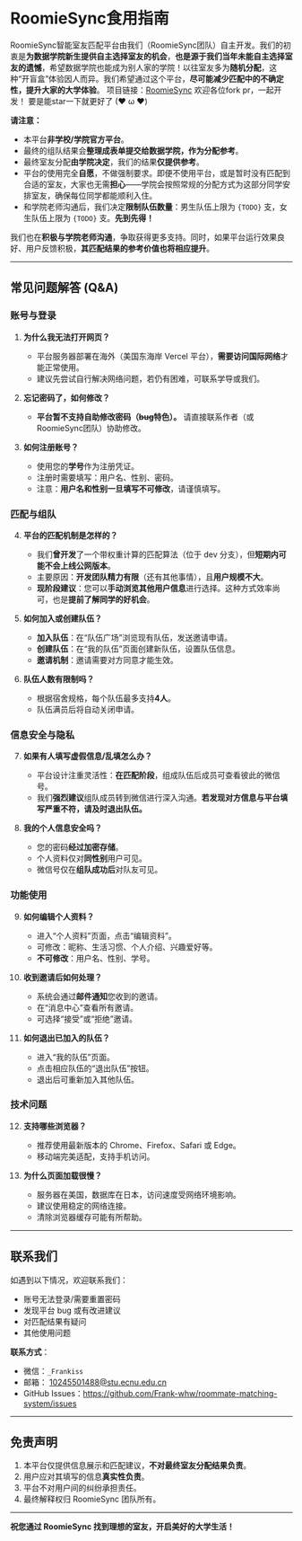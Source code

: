 
# RoomieSync食用指南

RoomieSync智能室友匹配平台由我们（RoomieSync团队）自主开发。我们的初衷是**为数据学院新生提供自主选择室友的机会**，**也是源于我们当年未能自主选择室友的遗憾**，希望数据学院也能成为别人家的学院！以往室友多为**随机分配**，这种“开盲盒”体验因人而异。我们希望通过这个平台，**尽可能减少匹配中的不确定性，提升大家的大学体验**。
项目链接：[RoomieSync](https://github.com/Frank-whw/roommate-matching-system)
欢迎各位fork pr，一起开发！
要是能star一下就更好了 (❤ ω ❤)

**请注意：**
*   本平台**非学校/学院官方平台**。
*   最终的组队结果会**整理成表单提交给数据学院，作为分配参考**。
*   最终室友分配**由学院决定**，我们的结果**仅提供参考**。
*   平台的使用完全**自愿**，不做强制要求。即便不使用平台，或是暂时没有匹配到合适的室友，大家也无需**担心**——学院会按照常规的分配方式为这部分同学安排室友，确保每位同学都能顺利入住。
*   和学院老师沟通后，我们决定**限制队伍数量**：男生队伍上限为 `{TODO}` 支，女生队伍上限为 `{TODO}` 支。**先到先得！**

我们也在**积极与学院老师沟通**，争取获得更多支持。同时，如果平台运行效果良好、用户反馈积极，**其匹配结果的参考价值也将相应提升**。

---

## 常见问题解答 (Q&A)

### 账号与登录

1.  **为什么我无法打开网页？**
    *   平台服务器部署在海外（美国东海岸 Vercel 平台），**需要访问国际网络**才能正常使用。
    *   建议先尝试自行解决网络问题，若仍有困难，可联系学导或我们。

2.  **忘记密码了，如何修改？**
    *   **平台暂不支持自助修改密码（~~bug~~特色）。** 请直接联系作者（或RoomieSync团队）协助修改。

3.  **如何注册账号？**
    *   使用您的**学号**作为注册凭证。
    *   注册时需要填写：用户名、性别、密码。
    *   注意：**用户名和性别一旦填写不可修改**，请谨慎填写。

### 匹配与组队

4.  **平台的匹配机制是怎样的？**
    *   我们**曾开发**了一个带权重计算的匹配算法（位于 dev 分支），但**短期内可能不会上线公网版本**。
    *   主要原因：**开发团队精力有限**（还有其他事情），且**用户规模不大**。
    *   **现阶段建议**：您可以**手动浏览其他用户信息**进行选择。这种方式效率尚可，也是**提前了解同学的好机会**。

5.  **如何加入或创建队伍？**
    *   **加入队伍**：在“队伍广场”浏览现有队伍，发送邀请申请。
    *   **创建队伍**：在“我的队伍”页面创建新队伍，设置队伍信息。
    *   **邀请机制**：邀请需要对方同意才能生效。

6.  **队伍人数有限制吗？**
    *   根据宿舍规格，每个队伍最多支持**4人**。
    *   队伍满员后将自动关闭申请。

### 信息安全与隐私

7.  **如果有人填写虚假信息/乱填怎么办？**
    *   平台设计注重灵活性：**在匹配阶段**，组成队伍后成员可查看彼此的微信号。
    *   我们**强烈建议**组队成员转到微信进行深入沟通。**若发现对方信息与平台填写严重不符，请及时退出队伍。**

8.  **我的个人信息安全吗？**
    *   您的密码**经过加密存储**。
    *   个人资料仅对**同性别**用户可见。
    *   微信号仅在**组队成功后**对队友可见。

### 功能使用

9.  **如何编辑个人资料？**
    *   进入“个人资料”页面，点击“编辑资料”。
    *   可修改：昵称、生活习惯、个人介绍、兴趣爱好等。
    *   **不可修改**：用户名、性别、学号。

10. **收到邀请后如何处理？**
    *   系统会通过**邮件通知**您收到的邀请。
    *   在“消息中心”查看所有邀请。
    *   可选择“接受”或“拒绝”邀请。

11. **如何退出已加入的队伍？**
    *   进入“我的队伍”页面。
    *   点击相应队伍的“退出队伍”按钮。
    *   退出后可重新加入其他队伍。

### 技术问题

12. **支持哪些浏览器？**
    *   推荐使用最新版本的 Chrome、Firefox、Safari 或 Edge。
    *   移动端完美适配，支持手机访问。

13. **为什么页面加载很慢？**
    *   服务器在美国，数据库在日本，访问速度受网络环境影响。
    *   建议使用稳定的网络连接。
    *   清除浏览器缓存可能有所帮助。

---

## 联系我们

如遇到以下情况，欢迎联系我们：
*   账号无法登录/需要重置密码
*   发现平台 bug 或有改进建议
*   对匹配结果有疑问
*   其他使用问题

**联系方式**：
*   微信：`_Frankiss`
*   邮箱： 10245501488@stu.ecnu.edu.cn
*   GitHub Issues：https://github.com/Frank-whw/roommate-matching-system/issues

---

## 免责声明

1.  本平台仅提供信息展示和匹配建议，**不对最终室友分配结果负责**。
2.  用户应对其填写的信息**真实性负责**。
3.  平台不对用户间的纠纷承担责任。
4.  最终解释权归 RoomieSync 团队所有。

---

**祝您通过 RoomieSync 找到理想的室友，开启美好的大学生活！**
